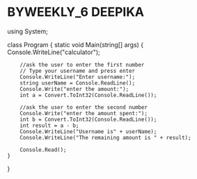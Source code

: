 # BYWEEKLY_6 DEEPIKA
using System;


class Program
{
    static void Main(string[] args)
    {
        Console.WriteLine("calculator");
       
        //ask the user to enter the first number
        // Type your username and press enter
        Console.WriteLine("Enter username:");
        string userName = Console.ReadLine();
        Console.Write("enter the amount:");
        int a = Convert.ToInt32(Console.ReadLine());

        //ask the user to enter the second number
        Console.Write("enter the amount spent:");
        int b = Convert.ToInt32(Console.ReadLine());
        int result = a - b;
        Console.WriteLine("Username is" + userName);
        Console.WriteLine("The remaining amount is " + result);
        
        Console.Read();
    }
}
